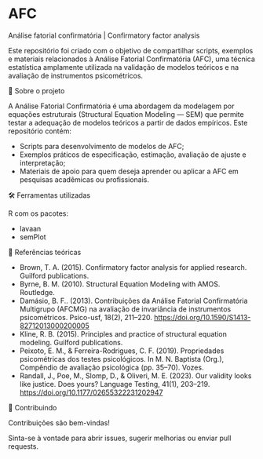 # AFC

Análise fatorial confirmatória | Confirmatory factor analysis

Este repositório foi criado com o objetivo de compartilhar scripts, exemplos e materiais relacionados à Análise Fatorial Confirmatória (AFC), uma técnica estatística amplamente utilizada na validação de modelos teóricos e na avaliação de instrumentos psicométricos.


📑 Sobre o projeto

A Análise Fatorial Confirmatória é uma abordagem da modelagem por equações estruturais (Structural Equation Modeling — SEM) que permite testar a adequação de modelos teóricos a partir de dados empíricos. Este repositório contém:

* Scripts para desenvolvimento de modelos de AFC;
* Exemplos práticos de especificação, estimação, avaliação de ajuste e interpretação;
* Materiais de apoio para quem deseja aprender ou aplicar a AFC em pesquisas acadêmicas ou profissionais.


🛠️ Ferramentas utilizadas

R com os pacotes:
* lavaan
* semPlot

🧠 Referências teóricas

* Brown, T. A. (2015). Confirmatory factor analysis for applied research. Guilford publications.
* Byrne, B. M. (2010). Structural Equation Modeling with AMOS. Routledge.
* Damásio, B. F.. (2013). Contribuições da Análise Fatorial Confirmatória Multigrupo (AFCMG) na avaliação de invariância de instrumentos psicométricos. Psico-usf, 18(2), 211–220. https://doi.org/10.1590/S1413-82712013000200005
* Kline, R. B. (2015). Principles and practice of structural equation modeling. Guilford publications.
* Peixoto, E. M., & Ferreira-Rodrigues, C. F. (2019). Propriedades psicométricas dos testes psicológicos. In M. N. Baptista (Org.), Compêndio de avaliação psicológica (pp. 35–70). Vozes.
* Randall, J., Poe, M., Slomp, D., & Oliveri, M. E. (2023). Our validity looks like justice. Does yours? Language Testing, 41(1), 203–219. https://doi.org/10.1177/02655322231202947


🤝 Contribuindo

Contribuições são bem-vindas!

Sinta-se à vontade para abrir issues, sugerir melhorias ou enviar pull requests.
